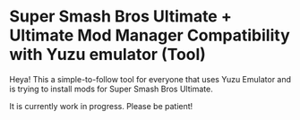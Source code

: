 # Super Smash Bros Ultimate + Ultimate Mod Manager Compatibility with Yuzu emulator (Tool)

Heya! This a simple-to-follow tool for everyone that uses Yuzu Emulator and is trying to install mods for Super Smash Bros Ultimate.

It is currently work in progress. Please be patient!